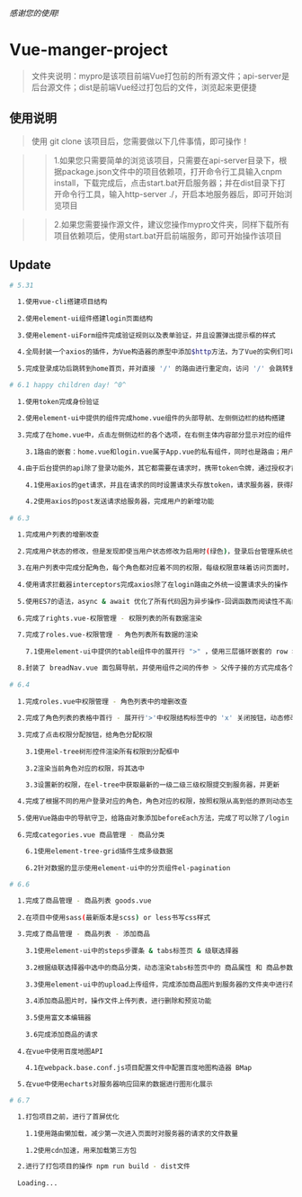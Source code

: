 ###### 感谢您的使用!

# Vue-manger-project
> 文件夹说明：mypro是该项目前端Vue打包前的所有源文件；api-server是后台源文件；dist是前端Vue经过打包后的文件，浏览起来更便捷


## 使用说明

> 使用 git clone 该项目后，您需要做以下几件事情，即可操作！

>> 1.如果您只需要简单的浏览该项目，只需要在api-server目录下，根据package.json文件中的项目依赖项，打开命令行工具输入cnpm install，下载完成后，点击start.bat开启服务器；并在dist目录下打开命令行工具，输入http-server ./，开启本地服务器后，即可开始浏览项目

>> 2.如果您需要操作源文件，建议您操作mypro文件夹，同样下载所有项目依赖项后，使用start.bat开启前端服务，即可开始操作该项目


## Update

``` bash
# 5.31

  1.使用vue-cli搭建项目结构
  
  2.使用element-ui组件搭建login页面结构
  
  3.使用element-uiForm组件完成验证规则以及表单验证，并且设置弹出提示框的样式
  
  4.全局封装一个axios的插件，为Vue构造器的原型中添加$http方法，为了Vue的实例们可以调用并发送axios请求
  
  5.完成登录成功后跳转到home首页，并对直接 '/' 的路由进行重定向，访问 '/' 会跳转到home页面

# 6.1 happy children day! ^0^
  
  1.使用token完成身份验证
  
  2.使用element-ui中提供的组件完成home.vue组件的头部导航、左侧侧边栏的结构搭建
  
  3.完成了在home.vue中，点击左侧侧边栏的各个选项，在右侧主体内容部分显示对应的组件
  
    3.1路由的嵌套：home.vue和login.vue属于App.vue的私有组件，同时也是路由；用户列表users.vue也是home.vue中的子组件，同时也是它的路由

  4.由于后台提供的api除了登录功能外，其它都需要在请求时，携带token令牌，通过授权才能访问
  
    4.1使用axios的get请求，并且在请求的同时设置请求头存放token，请求服务器，获得所有用户数据并将其渲染3
    
    4.2使用axios的post发送请求给服务器，完成用户的新增功能
    
# 6.3

  1.完成用户列表的增删改查
  
  2.完成用户状态的修改，但是发现即使当用户状态修改为启用时(绿色)，登录后台管理系统也会被拒绝，原因是因为：该用户并未被分配角色，也就代表的没有足够的权限
  
  3.在用户列表中完成分配角色，每个角色都对应着不同的权限，每级权限意味着访问页面时，所展示的信息会有差异，权限越高可访问可操作性越高
  
  4.使用请求拦截器interceptors完成axios除了在login路由之外统一设置请求头的操作
  
  5.使用ES7的语法，async & await 优化了所有代码因为异步操作-回调函数而阅读性不高的问题
  
  6.完成了rights.vue-权限管理 - 权限列表的所有数据渲染
  
  7.完成了roles.vue-权限管理 - 角色列表所有数据的渲染
  
    7.1使用element-ui中提供的table组件中的展开行 ">" ，使用三层循环嵌套的 row > col 关系完成以'list列表'显示权限结构图

  8.封装了 breadNav.vue 面包屑导航，并使用组件之间的传参 > 父传子接的方式完成各个组件中的面包屑导航
  
# 6.4
  
  1.完成roles.vue中权限管理 - 角色列表中的增删改查
  
  2.完成了角色列表的表格中首行 - 展开行'>'中权限结构标签中的 'x' 关闭按钮，动态修改当前角色的权限
  
  3.完成了点击权限分配按钮，给角色分配权限
    
    3.1使用el-tree树形控件渲染所有权限到分配框中
    
    3.2渲染当前角色对应的权限，将其选中
    
    3.3设置新的权限，在el-tree中获取最新的一级二级三级权限提交到服务器，并更新

  4.完成了根据不同的用户登录对应的角色，角色对应的权限，按照权限从高到低的原则动态生成左侧菜单栏 Aside.vue
  
  5.使用Vue路由中的导航守卫，给路由对象添加beforeEach方法，完成了可以除了/login 对登录页面的请求，其它的页面都统一进行身份验证
  
  6.完成categories.vue 商品管理 - 商品分类
    
    6.1使用element-tree-grid插件生成多级数据
    
    6.2针对数据的显示使用element-ui中的分页组件el-pagination

# 6.6

  1.完成了商品管理 - 商品列表 goods.vue
  
  2.在项目中使用sass(最新版本是scss) or less书写css样式
  
  3.完成了商品管理 - 商品列表 - 添加商品
    
    3.1使用element-ui中的steps步骤条 & tabs标签页 & 级联选择器
    
    3.2根据级联选择器中选中的商品分类，动态渲染tabs标签页中的 商品属性 和 商品参数
    
    3.3使用element-ui中的upload上传组件，完成添加商品图片到服务器的文件夹中进行存储
    
    3.4添加商品图片时，操作文件上传列表，进行删除和预览功能
    
    3.5使用富文本编辑器
    
    3.6完成添加商品的请求
  
  4.在vue中使用百度地图API
  
    4.1在webpack.base.conf.js项目配置文件中配置百度地图构造器 BMap

  5.在vue中使用echarts对服务器响应回来的数据进行图形化展示

# 6.7

  1.打包项目之前，进行了首屏优化
    
    1.1使用路由懒加载，减少第一次进入页面时对服务器的请求的文件数量
    
    1.2使用cdn加速，用来加载第三方包

  2.进行了打包项目的操作 npm run build - dist文件
  
  Loading...
```
